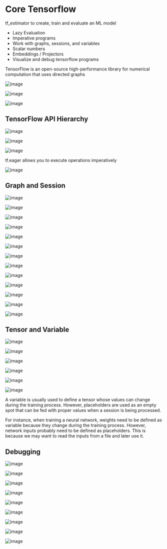 # Core Tensorflow

tf_estimator to create, train and evaluate an ML model

- Lazy Evaluation
- Imperative programs
- Work with graphs, sessions, and variables
- Scalar numbers
- Embeddings / Projectors
- Visualize and debug tensorflow programs

TensorFlow is an open-source high-performance library for numerical computation that uses directed graphs

![image](../../../media/TensorFlow_Core-Tensorflow-image1.jpg)

![image](../../../media/TensorFlow_Core-Tensorflow-image2.jpg)

![image](../../../media/TensorFlow_Core-Tensorflow-image3.jpg)

## TensorFlow API Hierarchy

![image](../../../media/TensorFlow_Core-Tensorflow-image4.jpg)

![image](../../../media/TensorFlow_Core-Tensorflow-image5.jpg)

![image](../../../media/TensorFlow_Core-Tensorflow-image6.jpg)

tf.eager allows you to execute operations imperatively

![image](../../../media/TensorFlow_Core-Tensorflow-image7.jpg)

## Graph and Session

![image](../../../media/TensorFlow_Core-Tensorflow-image8.jpg)

![image](../../../media/TensorFlow_Core-Tensorflow-image9.jpg)

![image](../../../media/TensorFlow_Core-Tensorflow-image10.jpg)

![image](../../../media/TensorFlow_Core-Tensorflow-image11.jpg)

![image](../../../media/TensorFlow_Core-Tensorflow-image12.jpg)

![image](../../../media/TensorFlow_Core-Tensorflow-image13.jpg)

![image](../../../media/TensorFlow_Core-Tensorflow-image14.jpg)

![image](../../../media/TensorFlow_Core-Tensorflow-image15.jpg)

![image](../../../media/TensorFlow_Core-Tensorflow-image16.jpg)

![image](../../../media/TensorFlow_Core-Tensorflow-image17.jpg)

![image](../../../media/TensorFlow_Core-Tensorflow-image18.jpg)

![image](../../../media/TensorFlow_Core-Tensorflow-image19.jpg)

![image](../../../media/TensorFlow_Core-Tensorflow-image20.jpg)

## Tensor and Variable

![image](../../../media/TensorFlow_Core-Tensorflow-image21.jpg)

![image](../../../media/TensorFlow_Core-Tensorflow-image22.jpg)

![image](../../../media/TensorFlow_Core-Tensorflow-image23.jpg)

![image](../../../media/TensorFlow_Core-Tensorflow-image24.jpg)

![image](../../../media/TensorFlow_Core-Tensorflow-image25.jpg)

![image](../../../media/TensorFlow_Core-Tensorflow-image26.jpg)

A variable is usually used to define a tensor whose values can change during the training process. However, placeholders are used as an empty spot that can be fed with proper values when a session is being processed.

For instance, when training a neural network, weights need to be defined as variable because they change during the training process. However, network inputs probably need to be defined as placeholders. This is because we may want to read the inputs from a file and later use it.

## Debugging

![image](../../../media/TensorFlow_Core-Tensorflow-image27.jpg)

![image](../../../media/TensorFlow_Core-Tensorflow-image28.jpg)

![image](../../../media/TensorFlow_Core-Tensorflow-image29.jpg)

![image](../../../media/TensorFlow_Core-Tensorflow-image30.jpg)

![image](../../../media/TensorFlow_Core-Tensorflow-image31.jpg)

![image](../../../media/TensorFlow_Core-Tensorflow-image32.jpg)

![image](../../../media/TensorFlow_Core-Tensorflow-image33.jpg)

![image](../../../media/TensorFlow_Core-Tensorflow-image34.jpg)

![image](../../../media/TensorFlow_Core-Tensorflow-image35.jpg)
